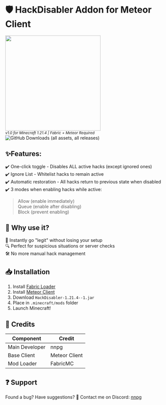 # 🛡️ HackDisabler Addon for Meteor Client
<img src="https://nnpg.dev/hackdisablericon.png" width="300"/><br>
<sub> *v1.0 for Minecraft 1.21.4 | Fabric + Meteor Required*</sub><br>
![GitHub Downloads (all assets, all releases)](https://img.shields.io/github/downloads/realnnpg/HackDisabler/total?color=blueviolet)


## ✨Features:
✔️ One-click toggle - Disables ALL active hacks (except ignored ones)<br>
✔️ Ignore List - Whitelist hacks to remain active<br>
✔️ Automatic restoration - All hacks return to previous state when disabled<br>
✔️ 3 modes when enabling hacks while active:<br>
> Allow (enable immediately)<br>
> Queue (enable after disabling)<br>
> Block (prevent enabling)<br>
## 🤔 Why use it?
🚀 Instantly go "legit" without losing your setup <br>
🔍 Perfect for suspicious situations or server checks <br>
🛠️ No more manual hack management <br>
## 📥 Installation
1. Install [Fabric Loader](https://fabricmc.net/use/)
2. Install [Meteor Client](https://meteorclient.com/)
3. Download `HackDisabler-1.21.4--1.jar`
4. Place in `.minecraft/mods` folder
5. Launch Minecraft!

## 📜 Credits
| Component | Credit |
|----------------|--------------|
| Main Developer | nnpg |
| Base Client | Meteor Client|
| Mod Loader | FabricMC |
## ❓ Support
Found a bug? Have suggestions?
📩 Contact me on Discord: [nnpg](https://discord.com/users/828574795041341462)
